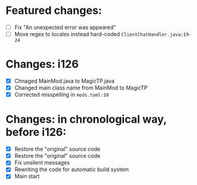 # Featured changes:
- [ ] Fix "An unexpected error was appeared"
- [ ] Move regex to locales instead hard-coded ```ClientChatHandler.java:19-24```

# Changes: i126
- [x] Chnaged MainMod.java to MagicTP.java
- [x] Changed main class name from MainMod to MagicTP
- [x] Corrected misspelling in ```mods.toml:10```

# Changes: in chronological way, before i126:
- [x] Restore the "original" source code
- [x] Restore the "original" source code
- [x] Fix unsilent messages
- [x] Rewriting the code for automatic build system
- [x] Main start